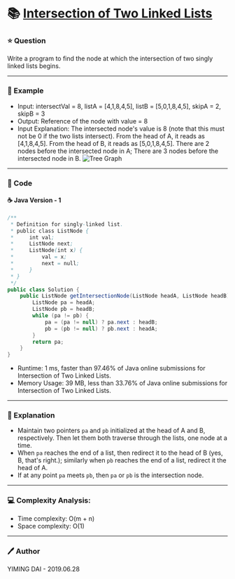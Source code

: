 # :books: [Intersection of Two Linked Lists](https://leetcode.com/problems/intersection-of-two-linked-lists/)

### :star: Question

Write a program to find the node at which the intersection of two singly linked lists begins.

---

### :car: Example

- Input: intersectVal = 8, listA = [4,1,8,4,5], listB = [5,0,1,8,4,5], skipA = 2, skipB = 3
- Output: Reference of the node with value = 8
- Input Explanation: The intersected node's value is 8 (note that this must not be 0 if the two lists intersect). From the head of A, it reads as [4,1,8,4,5]. From the head of B, it reads as [5,0,1,8,4,5]. There are 2 nodes before the intersected node in A; There are 3 nodes before the intersected node in B.
![Tree Graph](https://assets.leetcode.com/uploads/2018/12/13/160_statement.png)

---

### :hammer: Code

#### :coffee: Java Version - 1

```java
/**
 * Definition for singly-linked list.
 * public class ListNode {
 *     int val;
 *     ListNode next;
 *     ListNode(int x) {
 *         val = x;
 *         next = null;
 *     }
 * }
 */
public class Solution {
    public ListNode getIntersectionNode(ListNode headA, ListNode headB) {
        ListNode pa = headA;
        ListNode pb = headB;
        while (pa != pb) {
            pa = (pa != null) ? pa.next : headB;
            pb = (pb != null) ? pb.next : headA;
        }
        return pa;
    }
}
```

- Runtime: 1 ms, faster than 97.46% of Java online submissions for Intersection of Two Linked Lists.
- Memory Usage: 39 MB, less than 33.76% of Java online submissions for Intersection of Two Linked Lists.

---

### :pencil: Explanation

- Maintain two pointers `pa` and `pb` initialized at the head of A and B, respectively. Then let them both traverse through the lists, one node at a time.
- When `pa` reaches the end of a list, then redirect it to the head of B (yes, B, that's right.); similarly when `pb` reaches the end of a list, redirect it the head of A.
- If at any point `pa` meets `pb`, then `pa` or `pb` is the intersection node.

---

### :computer: Complexity Analysis:

- Time complexity: O(m + n)
- Space complexity: O(1)

---

### :pen: Author

YIMING DAI - 2019.06.28
